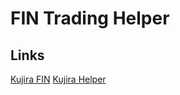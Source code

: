 # FIN Trading Helper

## Links
[Kujira FIN](https://fin.kujira.app)
[Kujira Helper](https://fin.taek.kim)
